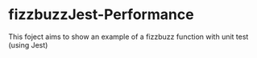 # fizzbuzzJest-Performance

This foject aims to show an example of a fizzbuzz function with unit test (using Jest)
